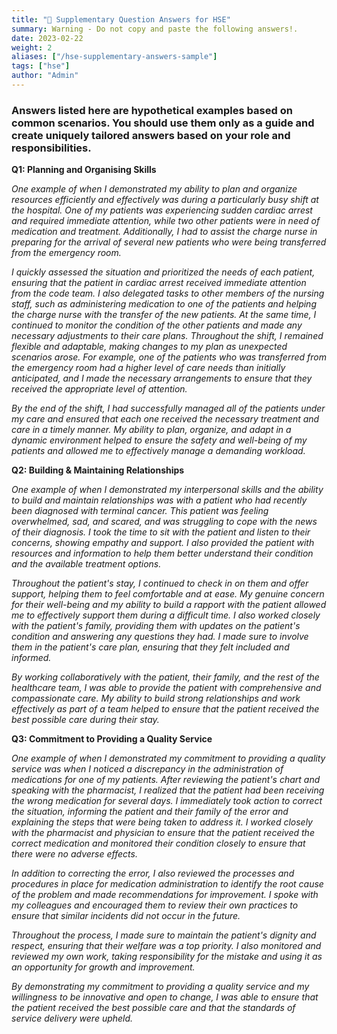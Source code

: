 ```yaml
---
title: "📄 Supplementary Question Answers for HSE"
summary: Warning - Do not copy and paste the following answers!.
date: 2023-02-22
weight: 2
aliases: ["/hse-supplementary-answers-sample"]
tags: ["hse"]
author: "Admin"
---
```


### Answers listed here are hypothetical examples based on common scenarios. You should use them only as a guide and create uniquely tailored answers based on your role and responsibilities.

**Q1: Planning and Organising Skills**

*One example of when I demonstrated my ability to plan and organize resources efficiently and effectively was during a particularly busy shift at the hospital. One of my patients was experiencing sudden cardiac arrest and required immediate attention, while two other patients were in need of medication and treatment. Additionally, I had to assist the charge nurse in preparing for the arrival of several new patients who were being transferred from the emergency room.*

*I quickly assessed the situation and prioritized the needs of each patient, ensuring that the patient in cardiac arrest received immediate attention from the code team. I also delegated tasks to other members of the nursing staff, such as administering medication to one of the patients and helping the charge nurse with the transfer of the new patients. At the same time, I continued to monitor the condition of the other patients and made any necessary adjustments to their care plans.*
*Throughout the shift, I remained flexible and adaptable, making changes to my plan as unexpected scenarios arose. For example, one of the patients who was transferred from the emergency room had a higher level of care needs than initially anticipated, and I made the necessary arrangements to ensure that they received the appropriate level of attention.*

*By the end of the shift, I had successfully managed all of the patients under my care and ensured that each one received the necessary treatment and care in a timely manner. My ability to plan, organize, and adapt in a dynamic environment helped to ensure the safety and well-being of my patients and allowed me to effectively manage a demanding workload.*



**Q2: Building & Maintaining Relationships**


*One example of when I demonstrated my interpersonal skills and the ability to build and maintain relationships was with a patient who had recently been diagnosed with terminal cancer. This patient was feeling overwhelmed, sad, and scared, and was struggling to cope with the news of their diagnosis.*
*I took the time to sit with the patient and listen to their concerns, showing empathy and support. I also provided the patient with resources and information to help them better understand their condition and the available treatment options.*

*Throughout the patient's stay, I continued to check in on them and offer support, helping them to feel comfortable and at ease. My genuine concern for their well-being and my ability to build a rapport with the patient allowed me to effectively support them during a difficult time.*
*I also worked closely with the patient's family, providing them with updates on the patient's condition and answering any questions they had. I made sure to involve them in the patient's care plan, ensuring that they felt included and informed.*

*By working collaboratively with the patient, their family, and the rest of the healthcare team, I was able to provide the patient with comprehensive and compassionate care. My ability to build strong relationships and work effectively as part of a team helped to ensure that the patient received the best possible care during their stay.*




**Q3: Commitment to Providing a Quality Service**


*One example of when I demonstrated my commitment to providing a quality service was when I noticed a discrepancy in the administration of medications for one of my patients. After reviewing the patient's chart and speaking with the pharmacist, I realized that the patient had been receiving the wrong medication for several days.*
*I immediately took action to correct the situation, informing the patient and their family of the error and explaining the steps that were being taken to address it. I worked closely with the pharmacist and physician to ensure that the patient received the correct medication and monitored their condition closely to ensure that there were no adverse effects.*

*In addition to correcting the error, I also reviewed the processes and procedures in place for medication administration to identify the root cause of the problem and made recommendations for improvement. I spoke with my colleagues and encouraged them to review their own practices to ensure that similar incidents did not occur in the future.*

*Throughout the process, I made sure to maintain the patient's dignity and respect, ensuring that their welfare was a top priority. I also monitored and reviewed my own work, taking responsibility for the mistake and using it as an opportunity for growth and improvement.*

*By demonstrating my commitment to providing a quality service and my willingness to be innovative and open to change, I was able to ensure that the patient received the best possible care and that the standards of service delivery were upheld.*


